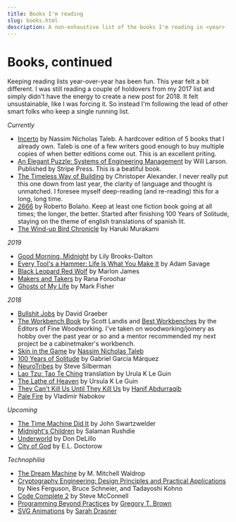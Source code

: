 ```yaml
---
title: Books I'm reading
slug: books.html
description: A non-exhaustive list of the books I'm reading in <year>
---
```


# Books, continued

Keeping reading lists year-over-year has been fun. This year felt a bit different. I was still reading a couple of holdovers from my 2017 list and simply didn't have the energy to create a new post for 2018. It felt unsustainable, like I was forcing it. So instead I'm following the lead of other smart folks who keep a single running list.

_Currently_


* [Incerto](https://www.amazon.com/gp/product/198481981X) by Nassim Nicholas Taleb. A hardcover edition of 5 books that I already own. Taleb is one of a few writers good enough to buy multiple copies of when better editions come out. This is an excellent priting.
* [An Elegant Puzzle: Systems of Engineering Management](https://www.amazon.com/dp/1732265186) by Will Larson. Published by Stripe Press. This is a beatiful book.
* [The Timeless Way of Building](http://www.worldcat.org/oclc/840013131) by Christoper Alexander. I never really put this one down from last year, the clarity of language and thought is unmatched. I foresee myself deep-reading (and re-reading) this for a long, long time.
* [2666](http://www.worldcat.org/oclc/216941696) by Roberto Bolaño. Keep at least one fiction book going at all times; the longer, the better. Started after finishing 100 Years of Solitude, staying on the theme of english translations of spanish lit.
* [The Wind-up Bird Chronicle](http://www.worldcat.org/oclc/747193445) by Haruki Murakami

_2019_

* [Good Morning, Midnight](https://www.amazon.com/dp/0812988191) by Lily Brooks-Dalton
* [Every Tool's a Hammer: Life Is What You Make It](https://www.amazon.com/dp/1982113472) by Adam Savage
* [Black Leopard Red Wolf](https://www.amazon.com/gp/product/0735220174) by Marlon James
* [Makers and Takers](https://www.amazon.com/dp/0553447238) by Rana Foroohar
* [Ghosts of My Life](https://www.amazon.com/dp/1780992262) by Mark Fisher

_2018_

* [Bullshit Jobs](http://www.worldcat.org/oclc/1030241785) by David Graeber
* [The Workbench Book](http://www.worldcat.org/oclc/41071867) by Scott Landis and [Best Workbenches](http://www.worldcat.org/oclc/973537637) by the Editors of Fine Woodworking. I've taken on woodworking/joinery as hobby over the past year or so and a mentor recommended my next project be a cabinetmaker's workbench.
* [Skin in the Game](http://www.worldcat.org/oclc/1027035134) by [Nassim Nicholas Taleb](https://twitter.com/nntaleb)
* [100 Years of Solitude](http://www.worldcat.org/oclc/881869530) by Gabriel García Márquez
* [NeuroTribes](http://www.worldcat.org/oclc/932001597) by Steve Silberman
* [Lao Tzu: Tao Te Ching](http://www.worldcat.org/oclc/884955043) translation by Urula K Le Guin
* [The Lathe of Heaven](http://www.worldcat.org/oclc/1012127153) by Ursula K Le Guin
* [They Can't Kill Us Until They Kill Us](http://www.worldcat.org/oclc/1027559077) by [Hanif Abdurraqib](https://twitter.com/NifMuhammad)
* [Pale Fire](http://www.worldcat.org/oclc/24467494) by Vladimir Nabokov

_Upcoming_

* [The Time Machine Did It](http://www.worldcat.org/oclc/670128324) by John Swartzwelder
* [Midnight's Children](http://www.worldcat.org/oclc/854809464) by Salaman Rushdie
* [Underworld](http://www.worldcat.org/oclc/930928743) by Don DeLillo
* [City of God](http://www.worldcat.org/oclc/889324546) by E.L. Doctorow

_Technophilia_

* [The Dream Machine](https://www.amazon.com/dp/B07GBCX7YC) by M. Mitchell Waldrop
* [Cryptography Engineering: Design Principles and Practical Applications](http://www.worldcat.org/oclc/436030574) by Nies Ferguson, Bruce Schneier, and Tadayoshi Kohno
* [Code Complete 2](http://www.worldcat.org/oclc/951650600) by Steve McConnell
* [Programming Beyond Practices](http://www.worldcat.org/oclc/995161733) by [Gregory T. Brown](https://twitter.com/practicingdev)
* [SVG Animations](http://www.worldcat.org/oclc/981929715) by [Sarah Drasner](https://twitter.com/sarah_edo)